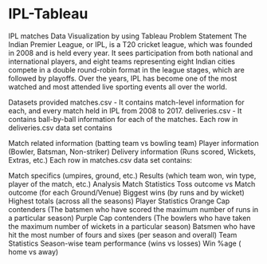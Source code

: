 # IPL-Tableau
IPL matches Data Visualization by using Tableau
Problem Statement
The Indian Premier League, or IPL, is a T20 cricket league, which was founded in 2008 and is held every year. It sees participation from both national and international players, and eight teams representing eight Indian cities compete in a double round-robin format in the league stages, which are followed by playoffs. Over the years, IPL has become one of the most watched and most attended live sporting events all over the world.

Datasets provided
matches.csv - It contains match-level information for each, and every match held in IPL from 2008 to 2017.
deliveries.csv - It contains ball-by-ball information for each of the matches.
Each row in deliveries.csv data set contains

Match related information (batting team vs bowling team)
Player information (Bowler, Batsman, Non-striker)
Delivery information (Runs scored, Wickets, Extras, etc.)
Each row in matches.csv data set contains:

Match specifics (umpires, ground, etc.)
Results (which team won, win type, player of the match, etc.)
Analysis
Match Statistics
Toss outcome vs Match outcome (for each Ground/Venue)
Biggest wins (by runs and by wicket)
Highest totals (across all the seasons)
Player Statistics
Orange Cap contenders (The batsmen who have scored the maximum number of runs in a particular season)
Purple Cap contenders (The bowlers who have taken the maximum number of wickets in a particular season)
Batsmen who have hit the most number of fours and sixes (per season and overall)
Team Statistics
Season-wise team performance (wins vs losses)
Win %age ( home vs away)
